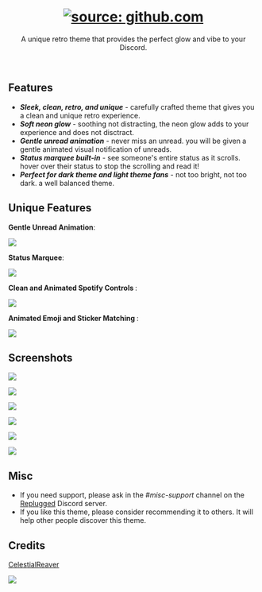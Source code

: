 <h1 align="center"><a href="https://github.com/CelestialReaver/BetterDiscord/blob/main/themes/Synthwave84/assets/SynthwaveIntro-BetterDiscord.gif"><img src="https://github.com/CelestialReaver/BetterDiscord/blob/main/themes/Synthwave84/assets/SynthwaveIntro-BetterDiscord.gif" title="source: github.com" /></a></h1>
<p align="center">A unique retro theme that provides the perfect glow and vibe to your Discord.</p>

</br>

## Features
* _**Sleek, clean, retro, and unique**_ - carefully crafted theme that gives you a clean and unique retro experience. 
* _**Soft neon glow**_ - soothing not distracting, the neon glow adds to your experience and does not disctract.
* _**Gentle unread animation**_ - never miss an unread. you will be given a gentle animated visual notification of unreads.
* _**Status marquee built-in**_ - see someone's entire status as it scrolls. hover over their status to stop the scrolling and read it! 
* _**Perfect for dark theme and light theme fans**_ - not too bright, not too dark. a well balanced theme.

## Unique Features
<p align="left"><b>Gentle Unread Animation</b>:</p>

![](https://github.com/CelestialReaver/BetterDiscord/blob/main/themes/Synthwave84/assets/heartbeatUnread.gif)

<p align="left"><b>Status Marquee</b>:</p>

![](https://github.com/CelestialReaver/BetterDiscord/blob/main/themes/Synthwave84/assets/MarqueeStatus.gif)

<p align="left"><b>Clean and Animated Spotify Controls </b>:</p>

![](https://github.com/CelestialReaver/BetterDiscord/blob/main/themes/Synthwave84/assets/SpotifyControls.gif)

<p align="left"><b>Animated Emoji and Sticker Matching </b>:</p>

![](https://github.com/CelestialReaver/BetterDiscord/blob/main/themes/Synthwave84/assets/InteractiveMatching.gif)

## Screenshots
![](https://github.com/CelestialReaver/BetterDiscord/blob/main/themes/Synthwave84/assets/synthwaveCoverGif.gif)

![](https://github.com/CelestialReaver/BetterDiscord/blob/main/themes/Synthwave84/assets/Synthwave-Preview1.png)

![](https://github.com/CelestialReaver/BetterDiscord/blob/main/themes/Synthwave84/assets/Synthwave-Preview2.png)

![](https://github.com/CelestialReaver/BetterDiscord/blob/main/themes/Synthwave84/assets/Synthwave-Preview3.png)

![](https://github.com/CelestialReaver/BetterDiscord/blob/main/themes/Synthwave84/assets/Synthwave-Preview4.png)

![](https://github.com/CelestialReaver/BetterDiscord/blob/main/themes/Synthwave84/assets/Synthwave-Preview5.png)

## Misc
* If you need support, please ask in the _#misc-support_ channel on the <a href="https://discord.gg/mckWVKBGa8">Replugged</a> Discord server.
* If you like this theme, please consider recommending it to others. It will help other people discover this theme.

## Credits
<a href="https://github.com/CelestialReaver">CelestialReaver</a>

![](https://i.imgur.com/MA2fwa2.png)
